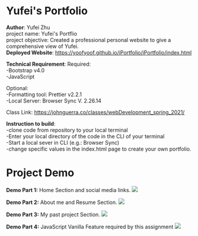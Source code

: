 # Yufei's Portfolio
**Author**: Yufei Zhu
<br>project name: Yufei's Portflio
<br>project objective: Created a professional personal website to give a comprehensive view of Yufei.
<br>**Deployed Website**: https://yoofyoof.github.io/iPortfolio/iPortfolio/index.html

**Technical Requirement**: 
Required:<br>
-Bootstrap v4.0<br>
-JavaScript<br>

Optional:<br>
-Formatting tool: Prettier v2.2.1<br>
-Local Server: Browser Sync V. 2.26.14<br>

Class Link: https://johnguerra.co/classes/webDevelopment_spring_2021/<br>

**Instruction to build**: <br>
-clone code from repository to your local terminal<br>
-Enter your local directory of the code in the CLI of your terminal<br>
-Start a local sever in CLI (e.g.: Browser Sync)<br>
-change specific values in the index.html page to create your own portfolio.<br>

# Project Demo
**Demo Part 1:** Home Section and social media links.
![](Home.gif)

**Demo Part 2:** About me and Resume Section.
![](AboutMeResume.gif)

**Demo Part 3:** My past project Section.
![](Projects.gif)

**Demo Part 4:** JavaScript Vanilla Feature required by this assignment
![](JSVanilla.gif)
